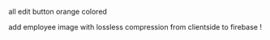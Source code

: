 all edit button orange colored

add employee image with lossless compression from clientside to firebase !